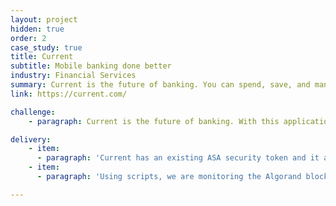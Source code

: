 ```yaml
---
layout: project
hidden: true
order: 2
case_study: true
title: Current
subtitle: Mobile banking done better
industry: Financial Services
summary: Current is the future of banking. You can spend, save, and manage your money better with their mobile banking app and Visa debit card.
link: https://current.com/

challenge:
    - paragraph: Current is the future of banking. With this application you can spend, save, and manage your money better via a mobile banking app and Visa debit card that are designed to make the most of what people get.

delivery:
    - item:
      - paragraph: 'Current has an existing ASA security token and it aims to issue a new utility token in exchange for the security token.'
    - item:
      - paragraph: 'Using scripts, we are monitoring the Algorand blockchain looking for CRNC account holders and, based on that, we are creating utility tokens. These scripts will lock the deposited tokens but incentivise this lock up by issuing bonuses based on the times tokens are locked from.'

---
```

